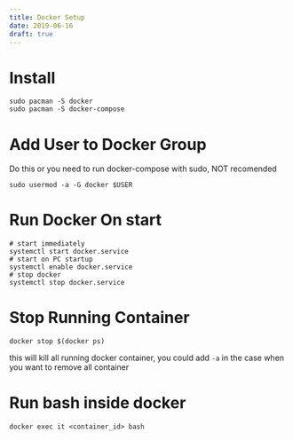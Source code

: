```yaml
---
title: Docker Setup
date: 2019-06-16 
draft: true
---
```


# Install

    sudo pacman -S docker
    sudo pacman -S docker-compose

# Add User to Docker Group

Do this or you need to run docker-compose with sudo, NOT recomended

    sudo usermod -a -G docker $USER

# Run Docker On start

    # start immediately
    systemctl start docker.service
    # start on PC startup
    systemctl enable docker.service
    # stop docker
    systemctl stop docker.service

# Stop Running Container

    docker stop $(docker ps)

this will kill all running docker container, you could add `-a` in the case when you want to remove all container

# Run bash inside docker

    docker exec it <container_id> bash
